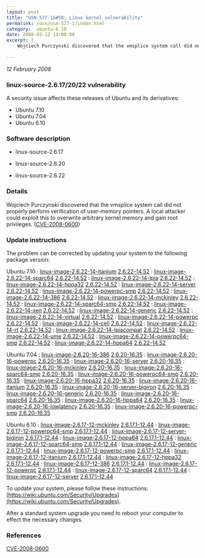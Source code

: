 ```yaml
---
layout: post
title: "USN-577-1&#58; Linux kernel vulnerability"
permalink: /usn/usn-577-1/index.html
category:  ubuntu-6.10
date: 2008-02-12 12:00:00
excerpt: |
    Wojciech Purczynski discovered that the vmsplice system call did not properly perform verification of user-memory pointers. A local attacker could exploit this to overwrite arbitrary kernel memory and gain root privileges. ([CVE-2008-0600](http://people.ubuntu.com/~ubuntu-security/cve/CVE-2008-0600)) 
    
--- 
```

 
 

*12 February 2008*

### linux-source-2.6.17/20/22 vulnerability

A security issue affects these releases of Ubuntu and its derivatives:

* Ubuntu 7.10
* Ubuntu 7.04
* Ubuntu 6.10

### Software description

* linux-source-2.6.17 

* linux-source-2.6.20 

* linux-source-2.6.22 

### Details

Wojciech Purczynski discovered that the vmsplice system call did not properly perform verification of user-memory pointers. A local attacker could exploit this to overwrite arbitrary kernel memory and gain root privileges. ([CVE-2008-0600](http://people.ubuntu.com/~ubuntu-security/cve/CVE-2008-0600)) 

### Update instructions

The problem can be corrected by updating your system to the following package version:

Ubuntu 7.10
 : [linux-image-2.6.22-14-itanium](https://launchpad.net/ubuntu/+source/linux-source-2.6.22) <span> [2.6.22-14.52](https://launchpad.net/ubuntu/+source/linux-source-2.6.22/2.6.22-14.52) </span> 
 : [linux-image-2.6.22-14-sparc64](https://launchpad.net/ubuntu/+source/linux-source-2.6.22) <span> [2.6.22-14.52](https://launchpad.net/ubuntu/+source/linux-source-2.6.22/2.6.22-14.52) </span> 
 : [linux-image-2.6.22-14-lpia](https://launchpad.net/ubuntu/+source/linux-source-2.6.22) <span> [2.6.22-14.52](https://launchpad.net/ubuntu/+source/linux-source-2.6.22/2.6.22-14.52) </span> 
 : [linux-image-2.6.22-14-hppa32](https://launchpad.net/ubuntu/+source/linux-source-2.6.22) <span> [2.6.22-14.52](https://launchpad.net/ubuntu/+source/linux-source-2.6.22/2.6.22-14.52) </span> 
 : [linux-image-2.6.22-14-server](https://launchpad.net/ubuntu/+source/linux-source-2.6.22) <span> [2.6.22-14.52](https://launchpad.net/ubuntu/+source/linux-source-2.6.22/2.6.22-14.52) </span> 
 : [linux-image-2.6.22-14-powerpc-smp](https://launchpad.net/ubuntu/+source/linux-source-2.6.22) <span> [2.6.22-14.52](https://launchpad.net/ubuntu/+source/linux-source-2.6.22/2.6.22-14.52) </span> 
 : [linux-image-2.6.22-14-386](https://launchpad.net/ubuntu/+source/linux-source-2.6.22) <span> [2.6.22-14.52](https://launchpad.net/ubuntu/+source/linux-source-2.6.22/2.6.22-14.52) </span> 
 : [linux-image-2.6.22-14-mckinley](https://launchpad.net/ubuntu/+source/linux-source-2.6.22) <span> [2.6.22-14.52](https://launchpad.net/ubuntu/+source/linux-source-2.6.22/2.6.22-14.52) </span> 
 : [linux-image-2.6.22-14-sparc64-smp](https://launchpad.net/ubuntu/+source/linux-source-2.6.22) <span> [2.6.22-14.52](https://launchpad.net/ubuntu/+source/linux-source-2.6.22/2.6.22-14.52) </span> 
 : [linux-image-2.6.22-14-xen](https://launchpad.net/ubuntu/+source/linux-source-2.6.22) <span> [2.6.22-14.52](https://launchpad.net/ubuntu/+source/linux-source-2.6.22/2.6.22-14.52) </span> 
 : [linux-image-2.6.22-14-generic](https://launchpad.net/ubuntu/+source/linux-source-2.6.22) <span> [2.6.22-14.52](https://launchpad.net/ubuntu/+source/linux-source-2.6.22/2.6.22-14.52) </span> 
 : [linux-image-2.6.22-14-virtual](https://launchpad.net/ubuntu/+source/linux-source-2.6.22) <span> [2.6.22-14.52](https://launchpad.net/ubuntu/+source/linux-source-2.6.22/2.6.22-14.52) </span> 
 : [linux-image-2.6.22-14-powerpc](https://launchpad.net/ubuntu/+source/linux-source-2.6.22) <span> [2.6.22-14.52](https://launchpad.net/ubuntu/+source/linux-source-2.6.22/2.6.22-14.52) </span> 
 : [linux-image-2.6.22-14-cell](https://launchpad.net/ubuntu/+source/linux-source-2.6.22) <span> [2.6.22-14.52](https://launchpad.net/ubuntu/+source/linux-source-2.6.22/2.6.22-14.52) </span> 
 : [linux-image-2.6.22-14-rt](https://launchpad.net/ubuntu/+source/linux-source-2.6.22) <span> [2.6.22-14.52](https://launchpad.net/ubuntu/+source/linux-source-2.6.22/2.6.22-14.52) </span> 
 : [linux-image-2.6.22-14-lpiacompat](https://launchpad.net/ubuntu/+source/linux-source-2.6.22) <span> [2.6.22-14.52](https://launchpad.net/ubuntu/+source/linux-source-2.6.22/2.6.22-14.52) </span> 
 : [linux-image-2.6.22-14-ume](https://launchpad.net/ubuntu/+source/linux-source-2.6.22) <span> [2.6.22-14.52](https://launchpad.net/ubuntu/+source/linux-source-2.6.22/2.6.22-14.52) </span> 
 : [linux-image-2.6.22-14-powerpc64-smp](https://launchpad.net/ubuntu/+source/linux-source-2.6.22) <span> [2.6.22-14.52](https://launchpad.net/ubuntu/+source/linux-source-2.6.22/2.6.22-14.52) </span> 
 : [linux-image-2.6.22-14-hppa64](https://launchpad.net/ubuntu/+source/linux-source-2.6.22) <span> [2.6.22-14.52](https://launchpad.net/ubuntu/+source/linux-source-2.6.22/2.6.22-14.52) </span> 

Ubuntu 7.04
 : [linux-image-2.6.20-16-386](https://launchpad.net/ubuntu/+source/linux-source-2.6.20) <span> [2.6.20-16.35](https://launchpad.net/ubuntu/+source/linux-source-2.6.20/2.6.20-16.35) </span> 
 : [linux-image-2.6.20-16-powerpc](https://launchpad.net/ubuntu/+source/linux-source-2.6.20) <span> [2.6.20-16.35](https://launchpad.net/ubuntu/+source/linux-source-2.6.20/2.6.20-16.35) </span> 
 : [linux-image-2.6.20-16-server](https://launchpad.net/ubuntu/+source/linux-source-2.6.20) <span> [2.6.20-16.35](https://launchpad.net/ubuntu/+source/linux-source-2.6.20/2.6.20-16.35) </span> 
 : [linux-image-2.6.20-16-mckinley](https://launchpad.net/ubuntu/+source/linux-source-2.6.20) <span> [2.6.20-16.35](https://launchpad.net/ubuntu/+source/linux-source-2.6.20/2.6.20-16.35) </span> 
 : [linux-image-2.6.20-16-sparc64-smp](https://launchpad.net/ubuntu/+source/linux-source-2.6.20) <span> [2.6.20-16.35](https://launchpad.net/ubuntu/+source/linux-source-2.6.20/2.6.20-16.35) </span> 
 : [linux-image-2.6.20-16-powerpc64-smp](https://launchpad.net/ubuntu/+source/linux-source-2.6.20) <span> [2.6.20-16.35](https://launchpad.net/ubuntu/+source/linux-source-2.6.20/2.6.20-16.35) </span> 
 : [linux-image-2.6.20-16-hppa32](https://launchpad.net/ubuntu/+source/linux-source-2.6.20) <span> [2.6.20-16.35](https://launchpad.net/ubuntu/+source/linux-source-2.6.20/2.6.20-16.35) </span> 
 : [linux-image-2.6.20-16-itanium](https://launchpad.net/ubuntu/+source/linux-source-2.6.20) <span> [2.6.20-16.35](https://launchpad.net/ubuntu/+source/linux-source-2.6.20/2.6.20-16.35) </span> 
 : [linux-image-2.6.20-16-server-bigiron](https://launchpad.net/ubuntu/+source/linux-source-2.6.20) <span> [2.6.20-16.35](https://launchpad.net/ubuntu/+source/linux-source-2.6.20/2.6.20-16.35) </span> 
 : [linux-image-2.6.20-16-generic](https://launchpad.net/ubuntu/+source/linux-source-2.6.20) <span> [2.6.20-16.35](https://launchpad.net/ubuntu/+source/linux-source-2.6.20/2.6.20-16.35) </span> 
 : [linux-image-2.6.20-16-sparc64](https://launchpad.net/ubuntu/+source/linux-source-2.6.20) <span> [2.6.20-16.35](https://launchpad.net/ubuntu/+source/linux-source-2.6.20/2.6.20-16.35) </span> 
 : [linux-image-2.6.20-16-hppa64](https://launchpad.net/ubuntu/+source/linux-source-2.6.20) <span> [2.6.20-16.35](https://launchpad.net/ubuntu/+source/linux-source-2.6.20/2.6.20-16.35) </span> 
 : [linux-image-2.6.20-16-lowlatency](https://launchpad.net/ubuntu/+source/linux-source-2.6.20) <span> [2.6.20-16.35](https://launchpad.net/ubuntu/+source/linux-source-2.6.20/2.6.20-16.35) </span> 
 : [linux-image-2.6.20-16-powerpc-smp](https://launchpad.net/ubuntu/+source/linux-source-2.6.20) <span> [2.6.20-16.35](https://launchpad.net/ubuntu/+source/linux-source-2.6.20/2.6.20-16.35) </span> 

Ubuntu 6.10
 : [linux-image-2.6.17-12-mckinley](https://launchpad.net/ubuntu/+source/linux-source-2.6.17) <span> [2.6.17.1-12.44](https://launchpad.net/ubuntu/+source/linux-source-2.6.17/2.6.17.1-12.44) </span> 
 : [linux-image-2.6.17-12-powerpc64-smp](https://launchpad.net/ubuntu/+source/linux-source-2.6.17) <span> [2.6.17.1-12.44](https://launchpad.net/ubuntu/+source/linux-source-2.6.17/2.6.17.1-12.44) </span> 
 : [linux-image-2.6.17-12-server-bigiron](https://launchpad.net/ubuntu/+source/linux-source-2.6.17) <span> [2.6.17.1-12.44](https://launchpad.net/ubuntu/+source/linux-source-2.6.17/2.6.17.1-12.44) </span> 
 : [linux-image-2.6.17-12-hppa64](https://launchpad.net/ubuntu/+source/linux-source-2.6.17) <span> [2.6.17.1-12.44](https://launchpad.net/ubuntu/+source/linux-source-2.6.17/2.6.17.1-12.44) </span> 
 : [linux-image-2.6.17-12-sparc64-smp](https://launchpad.net/ubuntu/+source/linux-source-2.6.17) <span> [2.6.17.1-12.44](https://launchpad.net/ubuntu/+source/linux-source-2.6.17/2.6.17.1-12.44) </span> 
 : [linux-image-2.6.17-12-generic](https://launchpad.net/ubuntu/+source/linux-source-2.6.17) <span> [2.6.17.1-12.44](https://launchpad.net/ubuntu/+source/linux-source-2.6.17/2.6.17.1-12.44) </span> 
 : [linux-image-2.6.17-12-powerpc-smp](https://launchpad.net/ubuntu/+source/linux-source-2.6.17) <span> [2.6.17.1-12.44](https://launchpad.net/ubuntu/+source/linux-source-2.6.17/2.6.17.1-12.44) </span> 
 : [linux-image-2.6.17-12-itanium](https://launchpad.net/ubuntu/+source/linux-source-2.6.17) <span> [2.6.17.1-12.44](https://launchpad.net/ubuntu/+source/linux-source-2.6.17/2.6.17.1-12.44) </span> 
 : [linux-image-2.6.17-12-hppa32](https://launchpad.net/ubuntu/+source/linux-source-2.6.17) <span> [2.6.17.1-12.44](https://launchpad.net/ubuntu/+source/linux-source-2.6.17/2.6.17.1-12.44) </span> 
 : [linux-image-2.6.17-12-386](https://launchpad.net/ubuntu/+source/linux-source-2.6.17) <span> [2.6.17.1-12.44](https://launchpad.net/ubuntu/+source/linux-source-2.6.17/2.6.17.1-12.44) </span> 
 : [linux-image-2.6.17-12-powerpc](https://launchpad.net/ubuntu/+source/linux-source-2.6.17) <span> [2.6.17.1-12.44](https://launchpad.net/ubuntu/+source/linux-source-2.6.17/2.6.17.1-12.44) </span> 
 : [linux-image-2.6.17-12-sparc64](https://launchpad.net/ubuntu/+source/linux-source-2.6.17) <span> [2.6.17.1-12.44](https://launchpad.net/ubuntu/+source/linux-source-2.6.17/2.6.17.1-12.44) </span> 
 : [linux-image-2.6.17-12-server](https://launchpad.net/ubuntu/+source/linux-source-2.6.17) <span> [2.6.17.1-12.44](https://launchpad.net/ubuntu/+source/linux-source-2.6.17/2.6.17.1-12.44) </span> 

To update your system, please follow these instructions: [https://wiki.ubuntu.com/Security/Upgrades](https://wiki.ubuntu.com/Security/Upgrades).

After a standard system upgrade you need to reboot your computer to effect the necessary changes. 

### References

 
 [CVE-2008-0600](http://people.ubuntu.com/~ubuntu-security/cve/CVE-2008-0600)
 

